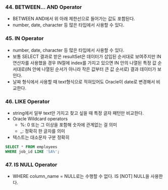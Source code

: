 ### 44. BETWEEN... AND Operator

- BETWEEN AND에서 위 아래 제한선으로 들어가는 값도 포함된다.
- number, date, character 등 많은 타입에서 사용할 수 있다.



### 45. IN Operator

- number, date, character 등 많은 타입에서 사용할 수 있다.
- 보통 SELECT 결과로 받은 resultSet은 데이터가 삽입된 순서대로 보여주지만 IN 연산자를 사용했을 경우 IN절에 index를 가지고 있으면 IN 안의 나열된 특정 값 순서대로(IN 안에 나열된 순서가 아니라 작은 값부터 큰 값 순서로) 결과 데이터가 보인다.  
- 날짜 형식에서 사용할 때 text형식으로 적혀있어도 Oracle이 date로 변경해서 비교한다.



### 46. LIKE Operator

- string에서 일부 text만 가지고 찾고 싶을 때 특정 글자 패턴만 비교한다.
- Oracle Wildcard operators
  -  %: 0 또는 그 이상을 포함해 숫자에 관계없는 걸 의미
  - _: 정확히 한 글자를 의미
- 텍스트는 대소문자 구분 정확히

```sql
SELECT * FROM employees
WHERE job_id LIKE 'SA%';
```



### 47. IS NULL Operator

- WHERE column_name = NULL로는 수행할 수 없다. IS [NOT] NULL을 사용한다.

